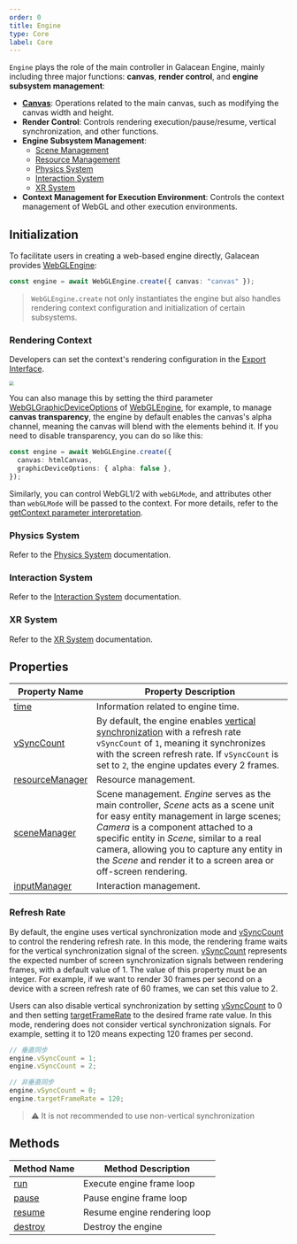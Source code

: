 ```yaml
---
order: 0
title: Engine
type: Core
label: Core
---
```


`Engine` plays the role of the main controller in Galacean Engine, mainly including three major functions: **canvas**, **render control**, and **engine subsystem management**:

- **[Canvas](/en/docs/core/canvas)**: Operations related to the main canvas, such as modifying the canvas width and height.
- **Render Control**: Controls rendering execution/pause/resume, vertical synchronization, and other functions.
- **Engine Subsystem Management**:
  - [Scene Management](/en/docs/core/scene})
  - [Resource Management](/en/docs/assets-overall})
  - [Physics System](/en/docs/physics-overall})
  - [Interaction System](/en/docs/input})
  - [XR System](/en/docs/xr-overall})
- **Context Management for Execution Environment**: Controls the context management of WebGL and other execution environments.

## Initialization

To facilitate users in creating a web-based engine directly, Galacean provides [WebGLEngine](/apis/rhi-webgl/WebGLEngine):

```typescript
const engine = await WebGLEngine.create({ canvas: "canvas" });
```

> `WebGLEngine.create` not only instantiates the engine but also handles rendering context configuration and initialization of certain subsystems.

### Rendering Context

Developers can set the context's rendering configuration in the [Export Interface](/en/docs/assets-build).

<img src="https://mdn.alipayobjects.com/huamei_yo47yq/afts/img/A*WZHzRYIpUzQAAAAAAAAAAAAADhuCAQ/original" style="zoom:50%;" />

You can also manage this by setting the third parameter [WebGLGraphicDeviceOptions](/apis/rhi-webgl/WebGLGraphicDeviceOptions) of [WebGLEngine](/apis/rhi-webgl/WebGLEngine}), for example, to manage **canvas transparency**, the engine by default enables the canvas's alpha channel, meaning the canvas will blend with the elements behind it. If you need to disable transparency, you can do so like this:

```typescript
const engine = await WebGLEngine.create({
  canvas: htmlCanvas,
  graphicDeviceOptions: { alpha: false },
});
```

Similarly, you can control WebGL1/2 with `webGLMode`, and attributes other than `webGLMode` will be passed to the context. For more details, refer to the [getContext parameter interpretation](https://developer.mozilla.org/en-US/en/docs/Web/API/HTMLCanvasElement/getContext#parameters).

### Physics System

Refer to the [Physics System](/en/docs/physics-overall) documentation.

### Interaction System

Refer to the [Interaction System](/en/docs/input) documentation.

### XR System

Refer to the [XR System](/en/docs/xr-overall) documentation.

## Properties

| Property Name                                         | Property Description                                                                                                                                                                                                                             |
| ----------------------------------------------------- | ------------------------------------------------------------------------------------------------------------------------------------------------------------------------------------------------------------------------------------------------ |
| [time](/apis/core/#Engine-time)                        | Information related to engine time.                                                                                                                                                                                                               |
| [vSyncCount](/apis/core/#Engine-vSyncCount)             | By default, the engine enables [vertical synchronization](https://en.wikipedia.org/wiki/Screen_tearing) with a refresh rate `vSyncCount` of `1`, meaning it synchronizes with the screen refresh rate. If `vSyncCount` is set to `2`, the engine updates every 2 frames. |
| [resourceManager](/apis/core/#Engine-resourceManager)  | Resource management.                                                                                                                                                                                                                             |
| [sceneManager](/apis/core/#Engine-sceneManager)        | Scene management. _Engine_ serves as the main controller, _Scene_ acts as a scene unit for easy entity management in large scenes; _Camera_ is a component attached to a specific entity in _Scene_, similar to a real camera, allowing you to capture any entity in the _Scene_ and render it to a screen area or off-screen rendering. |
| [inputManager](/apis/core/#Engine-inputManager)        | Interaction management.                                                                                                                                                                                                                          |

### Refresh Rate

By default, the engine uses vertical synchronization mode and [vSyncCount](/apis/core/#Engine-vSyncCount) to control the rendering refresh rate. In this mode, the rendering frame waits for the vertical synchronization signal of the screen. [vSyncCount](/apis/core/#Engine-vSyncCount) represents the expected number of screen synchronization signals between rendering frames, with a default value of 1. The value of this property must be an integer. For example, if we want to render 30 frames per second on a device with a screen refresh rate of 60 frames, we can set this value to 2.

Users can also disable vertical synchronization by setting [vSyncCount](/apis/core/#Engine-vSyncCount) to 0 and then setting [targetFrameRate](/apis/core/#Engine-targetFrameRate) to the desired frame rate value. In this mode, rendering does not consider vertical synchronization signals. For example, setting it to 120 means expecting 120 frames per second.

```typescript
// 垂直同步
engine.vSyncCount = 1;
engine.vSyncCount = 2;

// 非垂直同步
engine.vSyncCount = 0;
engine.targetFrameRate = 120;
```

> ⚠️ It is not recommended to use non-vertical synchronization

## Methods

| Method Name                         | Method Description      |
| ----------------------------------- | ----------------------- |
| [run](/apis/core/#Engine-run)        | Execute engine frame loop |
| [pause](/apis/core/#Engine-pause)    | Pause engine frame loop   |
| [resume](/apis/core/#Engine-resume)  | Resume engine rendering loop |
| [destroy](/apis/core/#Engine-destroy)| Destroy the engine       |

